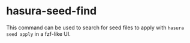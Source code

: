 # hasura-seed-find
This command can be used to search for seed files to apply with `hasura seed apply` in a fzf-like UI.
